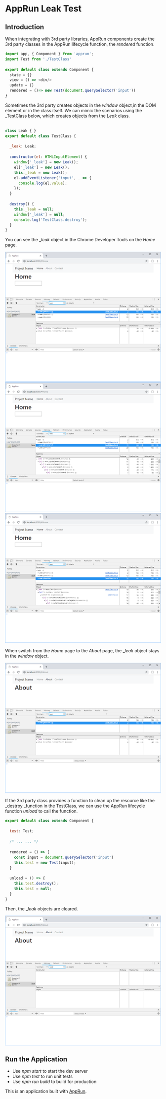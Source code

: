 # AppRun Leak Test

## Introduction

When integrating with 3rd party libraries, AppRun components create the 3rd party classes in the AppRun lifecycle function, the _rendered_ function.

```javascript
import app, { Component } from 'apprun';
import Test from './TestClass'

export default class extends Component {
  state = {}
  view = () => <div/>
  update = {}
  rendered = ()=> new Test(document.querySelector('input'))
}
```

Sometimes the 3rd party creates objects in the _window_ object,in  the DOM element or in the class itself. We can mimic the scenarios using the _TestClass below, which creates objects from the _Leak_ class.

```javascript

class Leak { }
export default class TestClass {

  _leak: Leak;

  constructor(el: HTMLInputElement) {
    window['_leak'] = new Leak();
    el['_leak'] = new Leak();
    this._leak = new Leak();
    el.addEventListener('input', _ => {
      console.log(el.value);
    });
  }

  destroy() {
    this._leak = null;
    window['_leak'] = null;
    console.log('TestClass.destroy');
  }
}
```

You can see the __leak_ object in the Chrome Developer Tools on the _Home_ page.

![](1.png)
![](2.png)
![](3.png)

When switch from the _Home_ page to the _About_ page, the __leak_ object stays in the _window_ object.

![](5.png)

If the 3rd party class provides a function to clean up the resource like the _destroy _function in the TestClass, we can use the AppRun lifecycle function _unload_ to call the function.


```javascript
export default class extends Component {

  test: Test;

  /* ... ... */

  rendered = () => {
    const input = document.querySelector('input')
    this.test = new Test(input);
  }

  unload = () => {
    this.test.destroy();
    this.test = null;
  }
}
```

Then, the __leak_ objects are cleared.

![](4.png)


## Run the Application

* Use _npm start_ to start the dev server
* Use _npm test_ to run unit tests
* Use _npm run build_ to build for production

This is an application built with [AppRun](https://github.com/yysun/apprun).